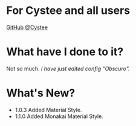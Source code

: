 # For Cystee and all users

<p><a href="https://github.com/Cystee">GitHub @Cystee</a></p>

# What have I done to it?

<p>Not so much. <i>I have just edited config "Obscuro".</i></p>

# What's New?

- 1.0.3 Added Material Style.
- 1.1.0 Added Monakai Material Style.
